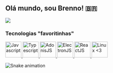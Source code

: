 
## Olá mundo, sou Brenno! 🇧🇷
<img src="https://c.tenor.com/bwY3sMh9PFoAAAAC/valorant-sova-valorant.gif" />

### Tecnologias "favoritinhas"
<a href="https://github.com/brennomeneses">
  <img title="Javascript" height="50" src="https://cdn.jsdelivr.net/gh/devicons/devicon/icons/javascript/javascript-original.svg" /> <img title="Typescript" height="50" src="https://cdn.jsdelivr.net/gh/devicons/devicon/icons/typescript/typescript-original.svg" /> <img title="AdonisJS" height="50" src="https://cdn.jsdelivr.net/gh/devicons/devicon/icons/adonisjs/adonisjs-original.svg" /> <img title="ElectronJS" height="50" src="https://cdn.jsdelivr.net/gh/devicons/devicon/icons/electron/electron-original.svg" /> <img title="ReactJS" height="50" src="https://cdn.jsdelivr.net/gh/devicons/devicon/icons/react/react-original.svg" /> <img title="Linux <3" height="50" src="https://cdn.jsdelivr.net/gh/devicons/devicon/icons/linux/linux-original.svg" />
</a>

![Snake animation](https://github.com/brennomeneses/brennomeneses/blob/output/github-contribution-grid-snake.svg)
